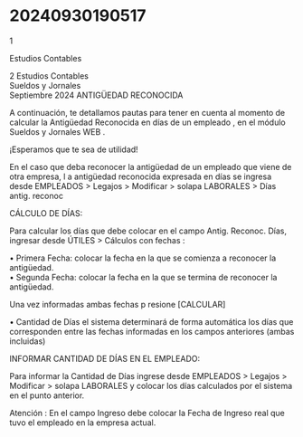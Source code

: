 # 20240930190517

 1 
 
  
Estudios Contables  


 
 
 
 2 Estudios Contables  
Sueldos y Jornales  
Septiembre 2024  ANTIGÜEDAD RECONOCIDA  
 
A continuación,  te detallamos pautas para tener en cuenta al momento de calcular la 
Antigüedad Reconocida en días de un empleado , en el módulo Sueldos y Jornales  WEB . 
  
¡Esperamos que te sea de utilidad!  
 
 
En el caso que deba reconocer la antigüedad de un empleado que viene de otra 
empresa, l a antigüedad reconocida expresada en días se ingresa desde  EMPLEADOS  > 
Legajos  > Modificar > solapa LABORALES > Días antig. reconoc  
 
 
CÁLCULO DE DÍAS:  
 
Para calcular los días que debe colocar en el campo Antig. Reconoc. Días, ingresar 
desde ÚTILES  > Cálculos con fechas : 
 
• Primera Fecha: colocar la fecha en la que se comienza a reconocer la 
antigüedad.  
• Segunda Fecha:  colocar la fecha en la que se termina de reconocer la 
antigüedad.  
 
Una vez informadas ambas fechas p resione  [CALCULAR]  
 
• Cantidad de Días  el sistema determinará de forma automática los días que 
corresponden entre las fechas informadas en los campos anteriores 
(ambas incluidas)  
 
 
INFORMAR CANTIDAD DE DÍAS EN EL EMPLEADO:  
 
Para informar la Cantidad de Días ingrese desde EMPLEADOS > Legajos > 
Modificar > solapa  LABORALES y colocar los días calculados por el sistema en el 
punto anterior.  
 
Atención : En el campo Ingreso  debe colocar la Fecha de Ingreso real que tuvo el 
empleado en la empresa actual.  
 
 

